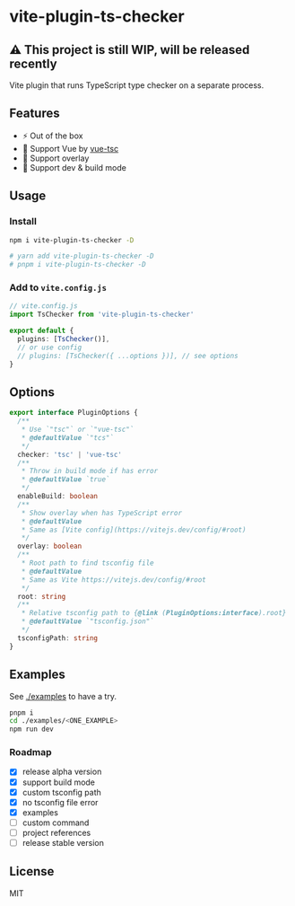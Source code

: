 # vite-plugin-ts-checker

## **⚠ This project is still WIP, will be released recently**

Vite plugin that runs TypeScript type checker on a separate process.

## Features

- ⚡️ Out of the box
- 💚 Support Vue by [vue-tsc](https://github.com/johnsoncodehk/vue-tsc)
- 🚥 Support overlay
- 🎳 Support dev & build mode

## Usage

### Install

```bash
npm i vite-plugin-ts-checker -D

# yarn add vite-plugin-ts-checker -D
# pnpm i vite-plugin-ts-checker -D
```

### Add to `vite.config.js`

```ts
// vite.config.js
import TsChecker from 'vite-plugin-ts-checker'

export default {
  plugins: [TsChecker()],
  // or use config
  // plugins: [TsChecker({ ...options })], // see options
}
```

## Options

```ts
export interface PluginOptions {
  /**
   * Use `"tsc"` or `"vue-tsc"`
   * @defaultValue `"tcs"`
   */
  checker: 'tsc' | 'vue-tsc'
  /**
   * Throw in build mode if has error
   * @defaultValue `true`
   */
  enableBuild: boolean
  /**
   * Show overlay when has TypeScript error
   * @defaultValue
   * Same as [Vite config](https://vitejs.dev/config/#root)
   */
  overlay: boolean
  /**
   * Root path to find tsconfig file
   * @defaultValue
   * Same as Vite https://vitejs.dev/config/#root
   */
  root: string
  /**
   * Relative tsconfig path to {@link (PluginOptions:interface).root}
   * @defaultValue `"tsconfig.json"`
   */
  tsconfigPath: string
}
```

## Examples

See [./examples](./examples) to have a try.

```bash
pnpm i
cd ./examples/<ONE_EXAMPLE>
npm run dev
```

### Roadmap

- [x] release alpha version
- [x] support build mode
- [x] custom tsconfig path
- [x] no tsconfig file error
- [x] examples
- [ ] custom command
- [ ] project references
- [ ] release stable version

## License

MIT

